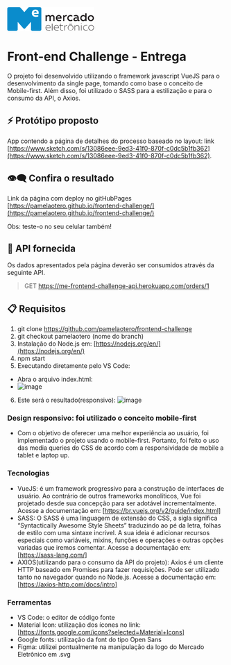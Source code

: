 <img src="me.svg" width="200" alt="ME">

# Front-end Challenge - Entrega

O projeto foi desenvolvido utilizando o framework javascript VueJS para o desenvolvimento da single page, tomando como base o conceito de Mobile-first. Além disso, foi utilizado o SASS para a estilização e para o consumo da API, o Axios.

## :zap: Protótipo proposto
App contendo a página de detalhes do processo baseado no layout: link [https://www.sketch.com/s/13086eee-9ed3-41f0-870f-c0dc5b1fb362](https://www.sketch.com/s/13086eee-9ed3-41f0-870f-c0dc5b1fb362).

## 👁‍🗨 Confira o resultado

Link da página com deploy no gitHubPages [https://pamelaotero.github.io/frontend-challenge/](https://pamelaotero.github.io/frontend-challenge/)

Obs: teste-o no seu celular também!

## 🎲 API fornecida
Os dados apresentados pela página deverão ser consumidos através da seguinte API.
> GET https://me-frontend-challenge-api.herokuapp.com/orders/1

## :clipboard: Requisitos
1. git clone https://github.com/pamelaotero/frontend-challenge
2. git checkout pamelaotero (nome do branch)
3. Instalação do Node.js em: [https://nodejs.org/en/](https://nodejs.org/en/)
4. npm start
5. Executando diretamente pelo VS Code:
* Abra o arquivo index.html:
* ![image](https://user-images.githubusercontent.com/28191532/150295781-8768ec7f-7ea4-4cf6-97dc-f18794e261c2.png)
6. Este será o resultado(responsivo):
![image](https://user-images.githubusercontent.com/28191532/150296098-151dc508-e2e3-4ef0-829d-0c247490e7ec.png)

  
### Design responsivo: foi utilizado o conceito mobile-first
* Com o objetivo de oferecer uma melhor experiência ao usuário, foi implementado o projeto usando o mobile-first. Portanto, foi feito o uso das media queries do CSS de acordo com a responsividade de mobile a tablet e laptop up.


### Tecnologias
  * VueJS: é um framework progressivo para a construção de interfaces de usuário. Ao contrário de outros frameworks monolíticos, Vue foi projetado desde sua concepção para ser adotável incrementalmente. Acesse a documentação em: [https://br.vuejs.org/v2/guide/index.html]
  * SASS: O SASS é uma linguagem de extensão do CSS, a sigla significa “Syntactically Awesome Style Sheets” traduzindo ao pé da letra, folhas de estilo com uma sintaxe incrível. A sua ideia é adicionar recursos especiais como variáveis, mixins, funções e operações e outras opções variadas que iremos comentar. Acesse a documentação em: [https://sass-lang.com/]
  * AXIOS(utilizando para o consumo da API do projeto): Axios é um cliente HTTP baseado em Promises para fazer requisições. Pode ser utilizado tanto no navegador quando no Node.js. Acesse a documentação em: [https://axios-http.com/docs/intro]

### Ferramentas

  * VS Code: o editor de código fonte
  * Material Icon: utilização dos ícones no link: [https://fonts.google.com/icons?selected=Material+Icons]
  * Google fonts: utilização da font do tipo Open Sans
  * Figma: utilizei pontualmente na manipulação da logo do Mercado Eletrônico em .svg
